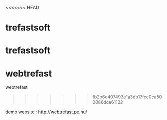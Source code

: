 <<<<<<< HEAD
# trefastsoft
trefastsoft
=======
# webtrefast
webtrefast
>>>>>>> fb2b6e407493e1a3db17fcc0ca500086dce61122

demo website : http://webtrefast.pe.hu/
